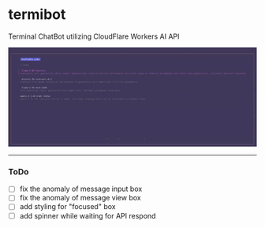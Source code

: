# termibot

Terminal ChatBot utilizing CloudFlare Workers AI API

![](demo.gif)

---

### ToDo

- [ ] fix the anomaly of message input box
- [ ] fix the anomaly of message view box
- [ ] add styling for "focused" box
- [ ] add spinner while waiting for API respond
